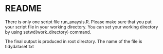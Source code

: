 # README


There is only one script file run_anaysis.R.  Please make sure that you put your script file in your working directory.  You can set your working directory by using setwd(work_directory) command.

The final output is produced in root directory.  The name of the file is tidydataset.txt


